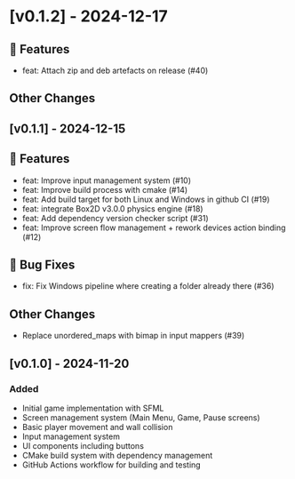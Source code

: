 # [v0.1.2] - 2024-12-17

## 🚀 Features

- feat: Attach zip and deb artefacts on release (#40)



## Other Changes


## [v0.1.1] - 2024-12-15

## 🚀 Features

- feat: Improve input management system (#10)
- feat: Improve build process with cmake (#14)
- feat: Add build target for both Linux and Windows in github CI (#19)
- feat: integrate Box2D v3.0.0 physics engine (#18)
- feat: Add dependency version checker script (#31)
- feat: Improve screen flow management + rework devices action binding (#12)

## 🐛 Bug Fixes

- fix: Fix Windows pipeline where creating a folder already there (#36)

## Other Changes
- Replace unordered_maps with bimap in input mappers (#39)

## [v0.1.0] - 2024-11-20

### Added
- Initial game implementation with SFML
- Screen management system (Main Menu, Game, Pause screens)
- Basic player movement and wall collision
- Input management system
- UI components including buttons
- CMake build system with dependency management
- GitHub Actions workflow for building and testing
  
